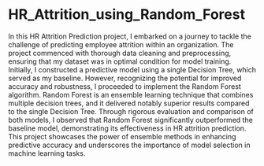 # HR_Attrition_using_Random_Forest
In this HR Attrition Prediction project, I embarked on a journey to tackle the challenge of predicting employee attrition within an organization. The project commenced with thorough data cleaning and preprocessing, ensuring that my dataset was in optimal condition for model training. Initially, I constructed a predictive model using a single Decision Tree, which served as my baseline. However, recognizing the potential for improved accuracy and robustness, I proceeded to implement the Random Forest algorithm. Random Forest is an ensemble learning technique that combines multiple decision trees, and it delivered notably superior results compared to the single Decision Tree. Through rigorous evaluation and comparison of both models, I observed that Random Forest significantly outperformed the baseline model, demonstrating its effectiveness in HR attrition prediction. This project showcases the power of ensemble methods in enhancing predictive accuracy and underscores the importance of model selection in machine learning tasks.
